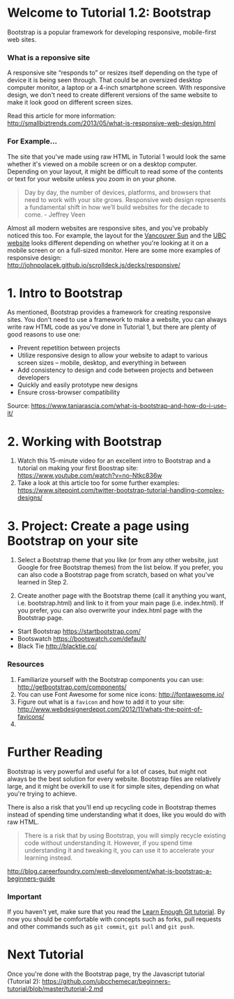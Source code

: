 # Welcome to Tutorial 1.2: Bootstrap
Bootstrap is a popular framework for developing responsive, mobile-first web sites.

### What is a reponsive site
A responsive site “responds to” or resizes itself depending on the type of device it is being seen through. That could be an oversized desktop computer monitor, a laptop or a 4-inch smartphone screen. With responsive design, we don't need to create different versions of the same website to make it look good on different screen sizes.

Read this article for more information: http://smallbiztrends.com/2013/05/what-is-responsive-web-design.html

### For Example...
The site that you've made using raw HTML in Tutorial 1 would look the same whether it's viewed on a mobile screen or on a desktop computer. Depending on your layout, it might be difficult to read some of the contents or text for your website unless you zoom in on your phone. 

> Day by day, the number of devices, platforms, and browsers that need to work with your site grows. Responsive web design represents a fundamental shift in how we’ll build websites for the decade to come. - Jeffrey Veen

Almost all modern websites are responsive sites, and you've probably noticed this too. For example, the layout for the [Vancouver Sun](http://vancouversun.com/) and the [UBC website](www.ubc.ca) looks different depending on whether you're looking at it on a mobile screen or on a full-sized monitor. Here are some more examples of responsive design: http://johnpolacek.github.io/scrolldeck.js/decks/responsive/

# 1. Intro to Bootstrap
As mentioned, Bootstrap provides a framework for creating responsive sites. You don't need to use a framework to make a website, you can always write raw HTML code as you've done in Tutorial 1, but there are plenty of good reasons to use one:

- Prevent repetition between projects
- Utilize responsive design to allow your website to adapt to various screen sizes – mobile, desktop, and everything in between
- Add consistency to design and code between projects and between developers
- Quickly and easily prototype new designs
- Ensure cross-browser compatibility

Source: https://www.taniarascia.com/what-is-bootstrap-and-how-do-i-use-it/

# 2. Working with Bootstrap
1. Watch this 15-minute video for an excellent intro to Bootstrap and a tutorial on making your first Boostrap site: https://www.youtube.com/watch?v=no-Ntkc836w
2. Take a look at this article too for some further examples: https://www.sitepoint.com/twitter-bootstrap-tutorial-handling-complex-designs/

# 3. Project: Create a page using Bootstrap on your site
1. Select a Bootstrap theme that you like (or from any other website, just Google for free Bootstrap themes) from the list below. If you prefer, you can also code a Bootstrap page from scratch, based on what you've learned in Step 2.

2. Create another page with the Bootstrap theme (call it anything you want, i.e. bootstrap.html) and link to it from your main page (i.e. index.html). If you prefer, you can also overwrite your index.html page with the Bootstrap page. 

- Start Bootstrap https://startbootstrap.com/ 
- Bootswatch https://bootswatch.com/default/
- Black Tie http://blacktie.co/

### Resources
1. Familiarize yourself with the Bootstrap components you can use: http://getbootstrap.com/components/
2. You can use Font Awesome for some nice icons: http://fontawesome.io/
3. Figure out what is a `favicon` and how to add it to your site: http://www.webdesignerdepot.com/2012/11/whats-the-point-of-favicons/
4. 

# Further Reading
Bootstrap is very powerful and useful for a lot of cases, but might not always be the best solution for every website. Bootstrap files are relatively large, and it might be overkill to use it for simple sites, depending on what you're trying to achieve. 

There is also a risk that you'll end up recycling code in Bootstrap themes instead of spending time understanding what it does, like you would do with raw HTML.

> There is a risk that by using Bootstrap, you will simply recycle existing code without understanding it. However, if you spend time understanding it and tweaking it, you can use it to accelerate your learning instead.

http://blog.careerfoundry.com/web-development/what-is-bootstrap-a-beginners-guide

### Important
If you haven't yet, make sure that you read the [Learn Enough Git tutorial](https://www.learnenough.com/git-tutorial). By now you should be comfortable with concepts such as forks, pull requests and other commands such as `git commit`, `git pull` and `git push`.

# Next Tutorial
Once you're done with the Bootstrap page, try the Javascript tutorial (Tutorial 2): https://github.com/ubcchemecar/beginners-tutorial/blob/master/tutorial-2.md

